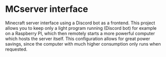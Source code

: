 # MCserver interface
Minecraft server interface using a Discord bot as a frontend. This project allows you to keep only a light program running (Discord bot) for example on a Raspberry PI, which then remotely starts a more powerful computer which hosts the server itself. This configuration allows for great power savings, since the computer with much higher consumption only runs when requested.
